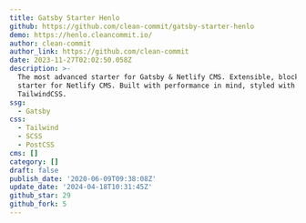 ```yaml
---
title: Gatsby Starter Henlo
github: https://github.com/clean-commit/gatsby-starter-henlo
demo: https://henlo.cleancommit.io/
author: clean-commit
author_link: https://github.com/clean-commit
date: 2023-11-27T02:02:50.058Z
description: >-
  The most advanced starter for Gatsby & Netlify CMS. Extensible, block based
  starter for Netlify CMS. Built with performance in mind, styled with
  TailwindCSS.
ssg:
  - Gatsby
css:
  - Tailwind
  - SCSS
  - PostCSS
cms: []
category: []
draft: false
publish_date: '2020-06-09T09:38:08Z'
update_date: '2024-04-18T10:31:45Z'
github_star: 29
github_fork: 5
---
```

